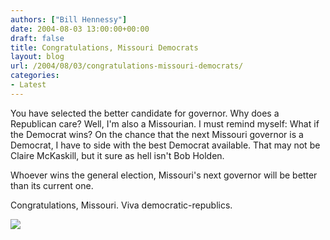 ```yaml
---
authors: ["Bill Hennessy"]
date: 2004-08-03 13:00:00+00:00
draft: false
title: Congratulations, Missouri Democrats
layout: blog
url: /2004/08/03/congratulations-missouri-democrats/
categories:
- Latest
---
```


You have selected the better candidate for governor.  Why does a Republican care?  Well, I'm also a Missourian.  I must remind myself:  What if the Democrat wins?  On the chance that the next Missouri governor is a Democrat, I have to side with the best Democrat available.  That may not be Claire McKaskill, but it sure as hell isn't Bob Holden.  
  
Whoever wins the general election, Missouri's next governor will be better than its current one.    
  
Congratulations, Missouri.  Viva democratic-republics.  
  
![](https://blog.billhennessy.com/aggbug.aspx?PostID=659)

